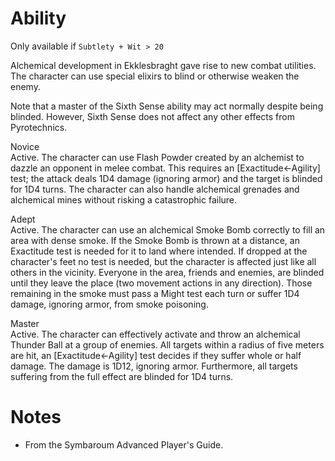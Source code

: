 # Ability
Only available if `Subtlety + Wit > 20`

Alchemical development in Ekklesbraght gave rise to new combat utilities. The character can use special elixirs to blind or otherwise weaken the enemy.

Note that a master of the Sixth Sense ability may act normally despite being blinded. However, Sixth Sense does not affect any other effects from Pyrotechnics.

Novice<br>Active. The character can use Flash Powder created by an alchemist to dazzle an opponent in melee combat. This requires an \[Exactitude←Agility\] test; the attack deals 1D4 damage (ignoring armor) and the target is blinded for 1D4 turns. The character can also handle alchemical grenades and alchemical mines without risking a catastrophic failure.

Adept<br>Active. The character can use an alchemical Smoke Bomb correctly to fill an area with dense smoke. If the Smoke Bomb is thrown at a distance, an Exactitude test is needed for it to land where intended. If dropped at the character's feet no test is needed, but the character is affected just like all others in the vicinity. Everyone in the area, friends and enemies, are blinded until they leave the place (two movement actions in any direction). Those remaining in the smoke must pass a Might test each turn or suffer 1D4 damage, ignoring armor, from smoke poisoning.

Master<br>Active. The character can effectively activate and throw an alchemical Thunder Ball at a group of enemies. All targets within a radius of five meters are hit, an \[Exactitude←Agility\] test decides if they suffer whole or half damage. The damage is 1D12, ignoring armor. Furthermore, all targets suffering from the full effect are blinded for 1D4 turns.
# Notes
* From the Symbaroum Advanced Player's Guide.